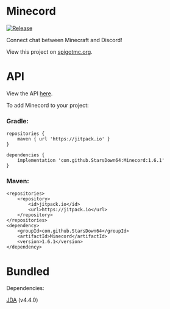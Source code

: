 # Minecord
[![Release](https://jitpack.io/v/StarsDown64/Minecord.svg)](https://jitpack.io/#StarsDown64/Minecord)

Connect chat between Minecraft and Discord!

View this project on [spigotmc.org](https://www.spigotmc.org/resources/minecord.84702/).

# API
View the API [here](https://starsdown64.github.io/Minecord).

To add Minecord to your project:

### Gradle:

```
repositories {
    maven { url 'https://jitpack.io' }
}

dependencies {
    implementation 'com.github.StarsDown64:Minecord:1.6.1'
}
```

### Maven:

```
<repositories>
    <repository>
        <id>jitpack.io</id>
        <url>https://jitpack.io</url>
    </repository>
</repositories>
<dependency>
    <groupId>com.github.StarsDown64</groupId>
    <artifactId>Minecord</artifactId>
    <version>1.6.1</version>
</dependency>
```


# Bundled
Dependencies:

[JDA](https://github.com/DV8FromTheWorld/JDA) (v4.4.0)
